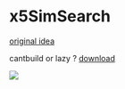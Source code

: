 # x5SimSearch

[original idea](https://github.com/Wizz1337/5SimSearcher)

cantbuild or lazy ? [download](https://github.com/Natslpb/x5SimSearch/releases/tag/1.0)

![](https://i.imgur.com/ceoD4Nm.gif)
